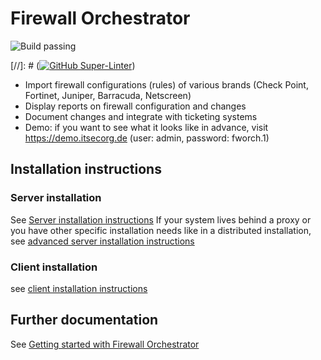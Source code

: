 # Firewall Orchestrator

![Build passing](https://github.com/CactuseSecurity/firewall-orchestrator/workflows/test-install/badge.svg)

[//]: # ([![GitHub Super-Linter](https://github.com/CactuseSecurity/firewall-orchestrator/workflows/Lint%20Code%20Base/badge.svg)](https://github.com/marketplace/actions/super-linter))


- Import firewall configurations (rules) of various brands (Check Point, Fortinet, Juniper, Barracuda, Netscreen)
- Display reports on firewall configuration and changes
- Document changes and integrate with ticketing systems
- Demo: if you want to see what it looks like in advance, visit <https://demo.itsecorg.de> (user: admin, password: fworch.1)

## Installation instructions
### Server installation

See [Server installation instructions](https://github.com/CactuseSecurity/firewall-orchestrator/blob/master/documentation/installer/server-install.md)
If your system lives behind a proxy or you have other specific installation needs like in a distributed installation, see [advanced server installation instructions](https://github.com/CactuseSecurity/firewall-orchestrator/blob/master/documentation/installer/install-advanced.md)

### Client installation

see [client installation instructions](https://github.com/CactuseSecurity/firewall-orchestrator/blob/master/documentation/installer/client-eto-install.md)

## Further documentation

See [Getting started with Firewall Orchestrator](https://github.com/CactuseSecurity/firewall-orchestrator/blob/master/documentation/get-started.MD)
